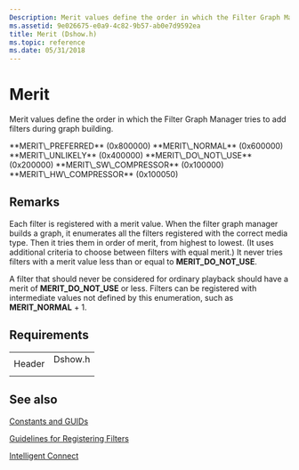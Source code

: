 ```yaml
---
Description: Merit values define the order in which the Filter Graph Manager tries to add filters during graph building.
ms.assetid: 9e026675-e0a9-4c82-9b57-ab0e7d9592ea
title: Merit (Dshow.h)
ms.topic: reference
ms.date: 05/31/2018
---
```


# Merit

Merit values define the order in which the Filter Graph Manager tries to add filters during graph building.

<dl> <span id="MERIT_PREFERRED"></span><span id="merit_preferred"></span>**MERIT\_PREFERRED** (0x800000)  
<span id="MERIT_NORMAL"></span><span id="merit_normal"></span>**MERIT\_NORMAL** (0x600000)  
<span id="MERIT_UNLIKELY"></span><span id="merit_unlikely"></span>**MERIT\_UNLIKELY** (0x400000)  
<span id="MERIT_DO_NOT_USE"></span><span id="merit_do_not_use"></span>**MERIT\_DO\_NOT\_USE** (0x200000)  
<span id="MERIT_SW_COMPRESSOR"></span><span id="merit_sw_compressor"></span>**MERIT\_SW\_COMPRESSOR** (0x100000)  
<span id="MERIT_HW_COMPRESSOR"></span><span id="merit_hw_compressor"></span>**MERIT\_HW\_COMPRESSOR** (0x100050)  
</dl>

## Remarks

Each filter is registered with a merit value. When the filter graph manager builds a graph, it enumerates all the filters registered with the correct media type. Then it tries them in order of merit, from highest to lowest. (It uses additional criteria to choose between filters with equal merit.) It never tries filters with a merit value less than or equal to **MERIT\_DO\_NOT\_USE**.

A filter that should never be considered for ordinary playback should have a merit of **MERIT\_DO\_NOT\_USE** or less. Filters can be registered with intermediate values not defined by this enumeration, such as **MERIT\_NORMAL** + 1.

## Requirements



|                   |                                                                                    |
|-------------------|------------------------------------------------------------------------------------|
| Header<br/> | <dl> <dt>Dshow.h</dt> </dl> |



## See also

<dl> <dt>

[Constants and GUIDs](constants-and-guids.md)
</dt> <dt>

[Guidelines for Registering Filters](guidelines-for-registering-filters.md)
</dt> <dt>

[Intelligent Connect](intelligent-connect.md)
</dt> </dl>

 

 




